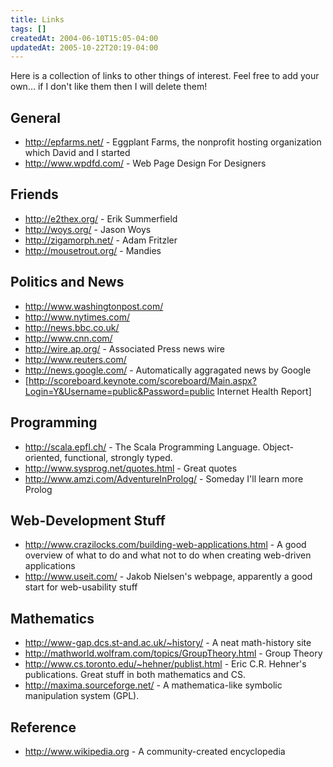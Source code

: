 ```yaml
---
title: Links
tags: []
createdAt: 2004-06-10T15:05-04:00
updatedAt: 2005-10-22T20:19-04:00
---
```


Here is a collection of links to other things of interest. Feel free to add your own... if I don't like them then I will delete them!

## General
* http://epfarms.net/ - Eggplant Farms, the nonprofit hosting organization which David and I started
* http://www.wpdfd.com/ - Web Page Design For Designers

## Friends
* http://e2thex.org/ - Erik Summerfield
* http://woys.org/ - Jason Woys
* http://zigamorph.net/ - Adam Fritzler
* http://mousetrout.org/ - Mandies

## Politics and News
* http://www.washingtonpost.com/
* http://www.nytimes.com/
* http://news.bbc.co.uk/
* http://www.cnn.com/
* http://wire.ap.org/ - Associated Press news wire
* http://www.reuters.com/
* http://news.google.com/ - Automatically aggragated news by Google
* [http://scoreboard.keynote.com/scoreboard/Main.aspx?Login=Y&Username=public&Password=public Internet Health Report]

## Programming
* http://scala.epfl.ch/ - The Scala Programming Language. Object-oriented, functional, strongly typed.
* http://www.sysprog.net/quotes.html - Great quotes
* http://www.amzi.com/AdventureInProlog/ - Someday I'll learn more Prolog

## Web-Development Stuff
* http://www.crazilocks.com/building-web-applications.html - A good overview of what to do and what not to do when creating web-driven applications
* http://www.useit.com/ - Jakob Nielsen's webpage, apparently a good start for web-usability stuff

## Mathematics
* http://www-gap.dcs.st-and.ac.uk/~history/ - A neat math-history site
* http://mathworld.wolfram.com/topics/GroupTheory.html - Group Theory
* http://www.cs.toronto.edu/~hehner/publist.html - Eric C.R. Hehner's publications. Great stuff in both mathematics and CS.
* http://maxima.sourceforge.net/ - A mathematica-like symbolic manipulation system (GPL).

## Reference
* http://www.wikipedia.org - A community-created encyclopedia


